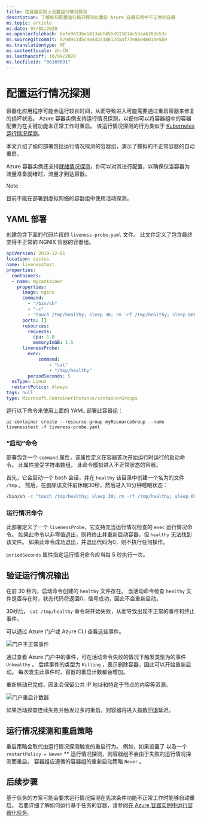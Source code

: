 ```yaml
---
title: 在容器实例上设置运行情况探测
description: 了解如何配置运行情况探测以重启 Azure 容器实例中不正常的容器
ms.topic: article
ms.date: 07/02/2020
ms.openlocfilehash: befe9693be1413abf455d915814c53aab20db53c
ms.sourcegitcommit: 829d951d5c90442a38012daaf77e86046018e5b9
ms.translationtype: MT
ms.contentlocale: zh-CN
ms.lasthandoff: 10/09/2020
ms.locfileid: "86169691"
---
```

# <a name="configure-liveness-probes"></a>配置运行情况探测

容器化应用程序可能会运行较长时间，从而导致进入可能需要通过重启容器来修复的损坏状态。 Azure 容器实例支持运行情况探测，以便你可以将容器组中的容器配置为在关键功能未正常工作时重启。 该运行情况探测的行为类似于 [Kubernetes 运行情况探测](https://kubernetes.io/docs/tasks/configure-pod-container/configure-liveness-readiness-startup-probes/)。

本文介绍了如何部署包括运行情况探测的容器组，演示了模拟的不正常容器的自动重启。

Azure 容器实例还支持[就绪情况探测](container-instances-readiness-probe.md)，你可以对其进行配置，以确保仅当容器为流量准备就绪时，流量才到达容器。

> [!NOTE]
> 目前不能在部署到虚拟网络的容器组中使用活动探测。

## <a name="yaml-deployment"></a>YAML 部署

创建包含下面的代码片段的 `liveness-probe.yaml` 文件。 此文件定义了包含最终变得不正常的 NGNIX 容器的容器组。

```yaml
apiVersion: 2019-12-01
location: eastus
name: livenesstest
properties:
  containers:
  - name: mycontainer
    properties:
      image: nginx
      command:
        - "/bin/sh"
        - "-c"
        - "touch /tmp/healthy; sleep 30; rm -rf /tmp/healthy; sleep 600"
      ports: []
      resources:
        requests:
          cpu: 1.0
          memoryInGB: 1.5
      livenessProbe:
        exec:
            command:
                - "cat"
                - "/tmp/healthy"
        periodSeconds: 5
  osType: Linux
  restartPolicy: Always
tags: null
type: Microsoft.ContainerInstance/containerGroups
```

运行以下命令来使用上面的 YAML 部署此容器组：

```azurecli-interactive
az container create --resource-group myResourceGroup --name livenesstest -f liveness-probe.yaml
```

### <a name="start-command"></a>“启动”命令

部署包含一个 `command` 属性，该属性定义在容器首次开始运行时运行的启动命令。 此属性接受字符串数组。 此命令模拟进入不正常状态的容器。

首先，它会启动一个 bash 会话，并在 `healthy` 该目录中创建一个名为的文件 `/tmp` 。 然后，在删除该文件前休眠30秒，然后进入10分钟睡眠状态：

```bash
/bin/sh -c "touch /tmp/healthy; sleep 30; rm -rf /tmp/healthy; sleep 600"
```

### <a name="liveness-command"></a>运行情况命令

此部署定义了一个 `livenessProbe`，它支持充当运行情况检查的 `exec` 运行情况命令。 如果此命令以非零值退出，则将终止并重新启动容器，但 `healthy` 无法找到该文件。 如果此命令成功退出，并退出代码为0，则不执行任何操作。

`periodSeconds` 属性指定运行情况命令应当每 5 秒执行一次。

## <a name="verify-liveness-output"></a>验证运行情况输出

在前 30 秒内，启动命令创建的 `healthy` 文件存在。 当活动命令检查 `healthy` 文件是否存在时，状态代码将返回0，信号成功，因此不会重新启动。

30秒后， `cat /tmp/healthy` 命令将开始失败，从而导致出现不正常的事件和终止事件。

可以通过 Azure 门户或 Azure CLI 查看这些事件。

![门户不正常事件][portal-unhealthy]

通过查看 Azure 门户中的事件，可在活动命令失败的情况下触发类型为的事件 `Unhealthy` 。 后续事件的类型为 `Killing` ，表示删除容器，因此可以开始重新启动。 每次发生此事件时，容器的重启计数都会增加。

重新启动已完成，因此会保留公共 IP 地址和特定于节点的内容等资源。

![门户重启计数器][portal-restart]

如果活动探查连续失败并触发过多的重启，则容器将进入指数回退延迟。

## <a name="liveness-probes-and-restart-policies"></a>运行情况探测和重启策略

重启策略会取代由运行情况探测触发的重启行为。 例如，如果设置了  以及一个`restartPolicy = Never` ** 运行情况探测，则容器组不会由于失败的运行情况探测而重启。 容器组应遵循的容器组的重新启动策略 `Never` 。

## <a name="next-steps"></a>后续步骤

基于任务的方案可能会要求运行情况探测在先决条件功能不正常工作时能够自动重启。 若要详细了解如何运行基于任务的容器，请参阅[在 Azure 容器实例中运行容器化任务](container-instances-restart-policy.md)。

<!-- IMAGES -->
[portal-unhealthy]: ./media/container-instances-liveness-probe/unhealthy-killing.png
[portal-restart]: ./media/container-instances-liveness-probe/portal-restart.png
